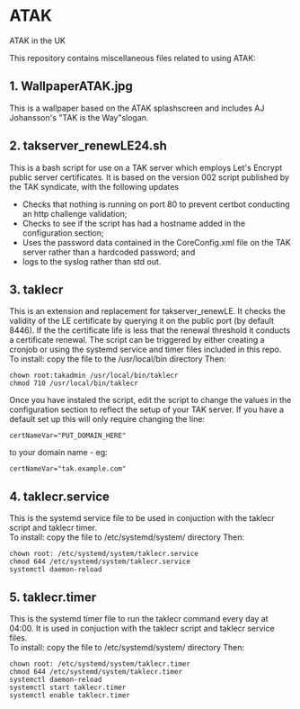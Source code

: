 # ATAK
ATAK in the UK

This repository contains miscellaneous files related to using ATAK:

## 1. WallpaperATAK.jpg
This is a wallpaper based on the ATAK splashscreen and includes AJ Johansson's "TAK is the Way"slogan.

## 2. takserver_renewLE24.sh
This is a bash script for use on a TAK server which employs Let's Encrypt public server certificates. It is based on the version 002 script published by the TAK syndicate, with the following updates
- Checks that nothing is running on port 80 to prevent certbot conducting an http challenge validation;
- Checks to see if the script has had a hostname added in the configuration section;
- Uses the password data contained in the CoreConfig.xml file on the TAK server rather than a hardcoded password; and
- logs to the syslog rather than std out.

## 3. taklecr
This is an extension and replacement for takserver_renewLE.  It checks the validity of the LE certificate by querying it on the public port (by default 8446). If the the certificate life is less that the renewal threshold it conducts a certificate renewal.  The script can be triggered by either creating a cronjob or using the systemd service and timer files included in this repo.  
To install: copy the file to the /usr/local/bin directory Then:
```
chown root:takadmin /usr/local/bin/taklecr
chmod 710 /usr/local/bin/taklecr
```
Once you have instaled the script, edit the script to change the values in the configuration section to reflect the setup of your TAK server.  If you have a default set up this will only require changing the line:
```
certNameVar="PUT_DOMAIN_HERE"
```
to your domain name - eg: 
```
certNameVar="tak.example.com"
```

## 4. taklecr.service
This is the systemd service file to be used in conjuction with the taklecr script and taklecr timer.  
To install: copy the file to /etc/systemd/system/ directory Then:
```
chown root: /etc/systemd/system/taklecr.service
chmod 644 /etc/systemd/system/taklecr.service
systemctl daemon-reload
```

## 5. taklecr.timer
This is the systemd timer file to run the taklecr command every day at 04:00. It is used in conjuction with the taklecr script and taklecr service files.  
To install: copy the file to /etc/systemd/system/ directory Then:
```
chown root: /etc/systemd/system/taklecr.timer
chmod 644 /etc/systemd/system/taklecr.timer
systemctl daemon-reload
systemctl start taklecr.timer
systemctl enable taklecr.timer
```
